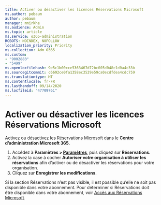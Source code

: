 ```yaml
---
title: Activer ou désactiver les licences Réservations Microsoft
ms.author: pebaum
author: pebaum
manager: mnirkhe
ms.audience: Admin
ms.topic: article
ms.service: o365-administration
ROBOTS: NOINDEX, NOFOLLOW
localization_priority: Priority
ms.collection: Adm_O365
ms.custom:
- "9002883"
- "5499"
ms.openlocfilehash: 9e5c1b00cce5363467d72bc005d048e1d0a4e33b
ms.sourcegitcommit: c6692ce0fa1358ec3529e59ca0ecdfdea4cdc759
ms.translationtype: HT
ms.contentlocale: fr-FR
ms.lasthandoff: 09/14/2020
ms.locfileid: "47709761"
---
```

# <a name="enable-or-disable-microsoft-bookings"></a>Activer ou désactiver les licences Réservations Microsoft

Activez ou désactivez les Réservations Microsoft dans le **Centre d’administration Microsoft 365**.

1. Accédez à **Paramètres > [Paramètres](https://admin.microsoft.com/Adminportal/Home?source=applauncher#/Settings/Services)**, puis cliquez sur **Réservations**.
2. Activez la case à cocher **Autoriser votre organisation à utiliser les réservations** afin d’activer ou de désactiver les réservations pour votre organisation.
3. Cliquez sur **Enregistrer les modifications**.

Si la section Réservations n’est pas visible, il est possible qu’elle ne soit pas disponible dans votre abonnement. Pour déterminer si Réservations doit être disponible dans votre abonnement, voir [Accès aux Réservations Microsoft](https://support.microsoft.com/fr-FR/office/get-access-to-microsoft-bookings-5382dc07-aaa5-45c9-8767-502333b214ce).
